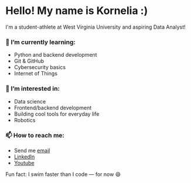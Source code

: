 # Hello! My name is Kornelia :)

I'm a student-athlete at West Virginia University and aspiring Data Analyst!

### 🌱 I’m currently learning:
- Python and backend development
- Git & GitHub
- Cybersecurity basics
- Internet of Things

### 💼 I’m interested in:
- Data science
- Frontend/backend development
- Building cool tools for everyday life
- Robotics

### 📫 How to reach me:
- Send me [email](mailto:kornelia.buszka@gmail.com)
- [LinkedIn](https://www.linkedin.com/in/kornelia-buszka/) 
- [Youtube](https://www.youtube.com/@kornelia_buszka)

Fun fact: I swim faster than I code — for now 😄
